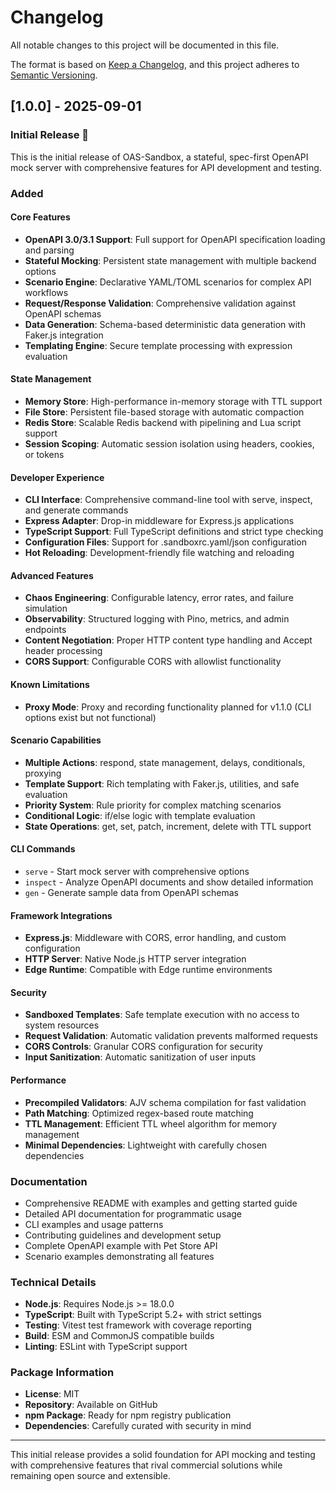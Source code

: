 # Changelog

All notable changes to this project will be documented in this file.

The format is based on [Keep a Changelog](https://keepachangelog.com/en/1.0.0/),
and this project adheres to [Semantic Versioning](https://semver.org/spec/v2.0.0.html).

## [1.0.0] - 2025-09-01

### Initial Release 🎉

This is the initial release of OAS-Sandbox, a stateful, spec-first OpenAPI mock server with comprehensive features for API development and testing.

### Added

#### Core Features
- **OpenAPI 3.0/3.1 Support**: Full support for OpenAPI specification loading and parsing
- **Stateful Mocking**: Persistent state management with multiple backend options
- **Scenario Engine**: Declarative YAML/TOML scenarios for complex API workflows
- **Request/Response Validation**: Comprehensive validation against OpenAPI schemas
- **Data Generation**: Schema-based deterministic data generation with Faker.js integration
- **Templating Engine**: Secure template processing with expression evaluation

#### State Management
- **Memory Store**: High-performance in-memory storage with TTL support
- **File Store**: Persistent file-based storage with automatic compaction
- **Redis Store**: Scalable Redis backend with pipelining and Lua script support
- **Session Scoping**: Automatic session isolation using headers, cookies, or tokens

#### Developer Experience
- **CLI Interface**: Comprehensive command-line tool with serve, inspect, and generate commands
- **Express Adapter**: Drop-in middleware for Express.js applications
- **TypeScript Support**: Full TypeScript definitions and strict type checking
- **Configuration Files**: Support for .sandboxrc.yaml/json configuration
- **Hot Reloading**: Development-friendly file watching and reloading

#### Advanced Features
- **Chaos Engineering**: Configurable latency, error rates, and failure simulation
- **Observability**: Structured logging with Pino, metrics, and admin endpoints
- **Content Negotiation**: Proper HTTP content type handling and Accept header processing
- **CORS Support**: Configurable CORS with allowlist functionality

#### Known Limitations
- **Proxy Mode**: Proxy and recording functionality planned for v1.1.0 (CLI options exist but not functional)

#### Scenario Capabilities
- **Multiple Actions**: respond, state management, delays, conditionals, proxying
- **Template Support**: Rich templating with Faker.js, utilities, and safe evaluation
- **Priority System**: Rule priority for complex matching scenarios
- **Conditional Logic**: if/else logic with template evaluation
- **State Operations**: get, set, patch, increment, delete with TTL support

#### CLI Commands
- `serve` - Start mock server with comprehensive options
- `inspect` - Analyze OpenAPI documents and show detailed information  
- `gen` - Generate sample data from OpenAPI schemas

#### Framework Integrations
- **Express.js**: Middleware with CORS, error handling, and custom configuration
- **HTTP Server**: Native Node.js HTTP server integration
- **Edge Runtime**: Compatible with Edge runtime environments

#### Security
- **Sandboxed Templates**: Safe template execution with no access to system resources
- **Request Validation**: Automatic validation prevents malformed requests
- **CORS Controls**: Granular CORS configuration for security
- **Input Sanitization**: Automatic sanitization of user inputs

#### Performance
- **Precompiled Validators**: AJV schema compilation for fast validation
- **Path Matching**: Optimized regex-based route matching
- **TTL Management**: Efficient TTL wheel algorithm for memory management
- **Minimal Dependencies**: Lightweight with carefully chosen dependencies

### Documentation
- Comprehensive README with examples and getting started guide
- Detailed API documentation for programmatic usage
- CLI examples and usage patterns
- Contributing guidelines and development setup
- Complete OpenAPI example with Pet Store API
- Scenario examples demonstrating all features

### Technical Details
- **Node.js**: Requires Node.js >= 18.0.0
- **TypeScript**: Built with TypeScript 5.2+ with strict settings
- **Testing**: Vitest test framework with coverage reporting
- **Build**: ESM and CommonJS compatible builds
- **Linting**: ESLint with TypeScript support

### Package Information
- **License**: MIT
- **Repository**: Available on GitHub
- **npm Package**: Ready for npm registry publication
- **Dependencies**: Carefully curated with security in mind

---

This initial release provides a solid foundation for API mocking and testing with comprehensive features that rival commercial solutions while remaining open source and extensible.